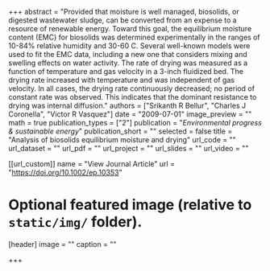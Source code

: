+++
abstract = "Provided that moisture is well managed, biosolids, or digested wastewater sludge, can be converted from an expense to a resource of renewable energy. Toward this goal, the equilibrium moisture content (EMC) for biosolids was determined experimentally in the ranges of 10-84% relative humidity and 30-60 C. Several well-known models were used to fit the EMC data, including a new one that considers mixing and swelling effects on water activity. The rate of drying was measured as a function of temperature and gas velocity in a 3-inch fluidized bed. The drying rate increased with temperature and was independent of gas velocity. In all cases, the drying rate continuously decreased; no period of constant rate was observed. This indicates that the dominant resistance to drying was internal diffusion."
authors = ["Srikanth R Bellur", "Charles J Coronella", "Victor R Vasquez"]
date = "2009-07-01"
image_preview = ""
math = true
publication_types = ["2"]
publication = "*Environmental progress & sustainable energy*"
publication_short = ""
selected = false
title = "Analysis of biosolids equilibrium moisture and drying"
url_code = ""
url_dataset = ""
url_pdf = ""
url_project = ""
url_slides = ""
url_video = ""

[[url_custom]]
name = "View Journal Article"
url = "https://doi.org/10.1002/ep.10353"

# Optional featured image (relative to `static/img/` folder).
[header]
image = ""
caption = ""

+++

